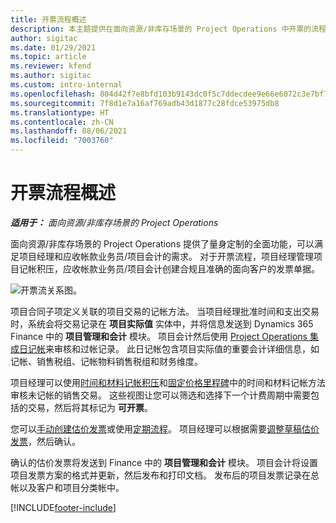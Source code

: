 ```yaml
---
title: 开票流程概述
description: 本主题提供在面向资源/非库存场景的 Project Operations 中开票的流程概述。
author: sigitac
ms.date: 01/29/2021
ms.topic: article
ms.reviewer: kfend
ms.author: sigitac
ms.custom: intro-internal
ms.openlocfilehash: 804d42f7e8bfd103b9143dc0f5c7ddecdee9e66e6072c3e7bf76b2a8c549cf55
ms.sourcegitcommit: 7f8d1e7a16af769adb43d1877c28fdce53975db8
ms.translationtype: HT
ms.contentlocale: zh-CN
ms.lasthandoff: 08/06/2021
ms.locfileid: "7003760"
---
```

# <a name="invoicing-process-overview"></a>开票流程概述

_**适用于：** 面向资源/非库存场景的 Project Operations_

面向资源/非库存场景的 Project Operations 提供了量身定制的全面功能，可以满足项目经理和应收帐款业务员/项目会计的需求。 对于开票流程，项目经理管理项目记帐积压，应收帐款业务员/项目会计创建合规且准确的面向客户的发票单据。

![开票流关系图。](./media/invoicing-flow.png)

项目合同子项定义关联的项目交易的记帐方法。 当项目经理批准时间和支出交易时，系统会将交易记录在 **项目实际值** 实体中，并将信息发送到 Dynamics 365 Finance 中的 **项目管理和会计** 模块。 项目会计然后使用 [Project Operations 集成日记帐](../project-accounting/project-operations-integration-journal.md)来审核和过帐记录。 此日记帐包含项目实际值的重要会计详细信息，如记帐、销售税组、记帐物料销售税组和财务维度。

项目经理可以使用[时间和材料记帐积压](../proforma-invoicing/manage-billing-backlog.md#time-and-material-billing-backlog)和[固定价格里程碑](../proforma-invoicing/manage-billing-backlog.md#fixed-price-milestones)中的时间和材料记帐方法审核未记帐的销售交易。 这些视图让您可以筛选和选择下一个计费周期中需要包括的交易，然后将其标记为 **可开票**。

您可以[手动创建估价发票](../proforma-invoicing/create-manual-proforma-invoice.md)或使用[定期流程](../proforma-invoicing/configure-automated-invoice-creation.md)。 项目经理可以根据需要[调整草稿估价发票](../proforma-invoicing/manage-proforma-invoice.md)，然后确认。

确认的估价发票将发送到 Finance 中的 **项目管理和会计** 模块。 项目会计将设置项目发票方案的格式并更新，然后发布和打印文档。 发布后的项目发票记录在总帐以及客户和项目分类帐中。


[!INCLUDE[footer-include](../includes/footer-banner.md)]